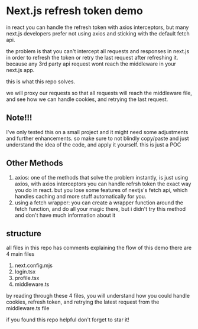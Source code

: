 # Next.js refresh token demo

in react you can handle the refresh token with axios interceptors, but many next.js developers prefer not using axios and sticking with the default fetch api.

the problem is that you can't intercept all requests and responses in next.js in order to refresh the token or retry the last request after refreshing it.
because any 3rd party api request wont reach the middleware in your next.js app.

this is what this repo solves.

we will proxy our requests so that all requests will reach the middleware file, and see how we can handle cookies, and retrying the last request.

## Note!!!

I've only tested this on a small project and it might need some adjustments and further enhancements.
so make sure to not blindly copy/paste and just understand the idea of the code, and apply it yourself.
this is just a POC

## Other Methods

1. axios: one of the methods that solve the problem instantly, is just using axios, with axios interceptors you can handle refrsh token the exact way you do in react. but you lose some features of nextjs's fetch api, which handles caching and more stuff automatically for you.
2. using a fetch wrapper: you can create a wrapper function around the fetch function, and do all your magic there, but i didn't try this method and don't have much information about it

## structure

all files in this repo has comments explaining the flow of this demo
there are 4 main files

1. next.config.mjs
2. login.tsx
3. profile.tsx
4. middleware.ts

by reading through these 4 files, you will understand how you could handle cookies, refresh token, and retrying the latest request from the middleware.ts file

if you found this repo helpful don't forget to star it!
